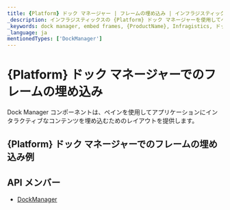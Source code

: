 ```yaml
---
title: {Platform} ドック マネージャー | フレームの埋め込み | インフラジスティックス
_description: インフラジスティックスの {Platform} ドック マネージャーを使用してペインによってインタラクティブなコンテンツを埋め込みます。{ProductName} ドック マネージャー チュートリアルを是非お試しください!
_keywords: dock manager, embed frames, {ProductName}, Infragistics, ドック マネージャー, フレームの埋め込み, インフラジスティックス
_language: ja
mentionedTypes: ['DockManager']
---
```

# {Platform} ドック マネージャーでのフレームの埋め込み

Dock Manager コンポーネントは、ペインを使用してアプリケーションにインタラクティブなコンテンツを埋め込むためのレイアウトを提供します。

## {Platform} ドック マネージャーでのフレームの埋め込み例


<code-view style="height: 600px"
           data-demos-base-url="{environment:dvDemosBaseUrl}"
           iframe-src="{environment:dvDemosBaseUrl}/layouts/dock-manager-embedding-frames"
           alt="{Platform} ドック マネージャーでのフレームの埋め込み例"
           github-src="layouts/dock-manager/embedding-frames">
</code-view>

<!-- <div>
    <button data-localize="stackblitz" disabled class="stackblitz-btn" data-iframe-id="dock-manager-overview-iframe" data-demos-base-url="{environment:dvDemosBaseUrl}">View on StackBlitz
    </button>
</div> -->

<div class="divider--half"></div>

<!--
## Usage

Once the Dock Manager is imported, you can add it on the page:

```html
<igc-dockmanager id="dockManager">
</igc-dockmanager>
```

```ts
import { IgcDockManagerPaneType, IgcSplitPaneOrientation, IgcDockManagerComponent } from 'igniteui-dockmanager';

// ...

this.dockManager = document.getElementById("dockManager") as IgcDockManagerComponent;
this.dockManager.layout = {
    rootPane: {
        type: IgcDockManagerPaneType.splitPane,
        orientation: IgcSplitPaneOrientation.horizontal,
        panes: [
            {
                type: IgcDockManagerPaneType.contentPane,
                contentId: 'content1',
                header: 'Pane 1'
            }
        ]
    }
};
```

```html
<igc-dockmanager id="dockManager">
    <div slot="content1" style="width: 100%; height: 100%;">Content 1</div>
</igc-dockmanager>
``` -->

## API メンバー

 - [DockManager]({environment:infragisticsBaseUrl}/products/ignite-ui/dock-manager/docs/typescript/latest/classes/igcdockmanagercomponent.html)